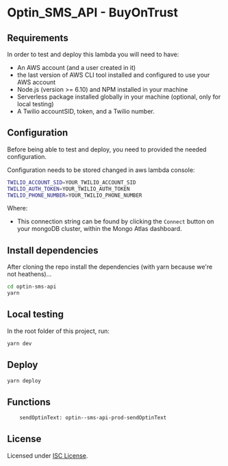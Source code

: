 # Optin_SMS_API - BuyOnTrust

## Requirements

In order to test and deploy this lambda you will need to have:

- An AWS account (and a user created in it)
- the last version of AWS CLI tool installed and configured to use your AWS account
- Node.js (version >= 6.10) and NPM installed in your machine
- Serverless package installed globally in your machine (optional, only for local testing)
- A Twilio accountSID, token, and a Twilio number.

## Configuration

Before being able to test and deploy, you need to provided the needed configuration.

Configuration needs to be stored changed in aws lambda console:

```bash
TWILIO_ACCOUNT_SID=YOUR_TWILIO_ACCOUNT_SID
TWILIO_AUTH_TOKEN=YOUR_TWILIO_AUTH_TOKEN
TWILIO_PHONE_NUMBER=YOUR_TWILIO_PHONE_NUMBER
```

Where:

- This connection string can be found by clicking the `Connect` button on your mongoDB cluster, within the Mongo Atlas dashboard.

## Install dependencies

After cloning the repo install the dependencies (with yarn because we're not heathens)...

```bash
cd optin-sms-api
yarn
```

## Local testing

In the root folder of this project, run:

```bash
yarn dev
```

## Deploy

```bash
yarn deploy
```

## Functions

```bash
    sendOptinText: optin--sms-api-prod-sendOptinText
```

## License

Licensed under [ISC License](/LICENSE).